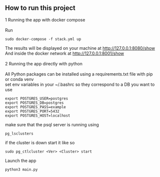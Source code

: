 ## How to run this project

1 Running the app with docker compose <br /> <br />
Run
```
sudo docker-compose -f stack.yml up
```
The results will be displayed on your machine at http://127.0.0.1:8080/show  <br />
And inside the docker network at http://127.0.0.1:8001/show <br /><br />
2 Running the app directly with python <br /> <br />
All Python packages can be installed using a requirements.txt file with pip or conda venv<br /> 
set env variables in your ~/.bashrc so they correspond to a DB you want to use
```
export POSTGRES_USER=postgres
export POSTGRES_DB=postgres
export POSTGRES_PASS=example
export POSTGRES_PORT=5432
export POSTGRES_HOST=localhost
```
make sure that the psql server is running using
```
pg_lsclusters
```
if the cluster is down start it like so
```
sudo pg_ctlcluster <Ver> <Cluster> start
```
Launch the app
```
python3 main.py
```